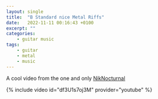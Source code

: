 ```yaml
---
layout: single
title:  "B Standard nice Metal Riffs"
date:   2022-11-11 00:16:43 +0100
excerpt: ""
categories: 
    - guitar music
tags:
    - guitar 
    - metal 
    - music
---
```


A cool video from the one and only [NikNocturnal](https://www.twitch.tv/niknocturnal)


{% include video id="df3U1s7oj3M" provider="youtube" %}
